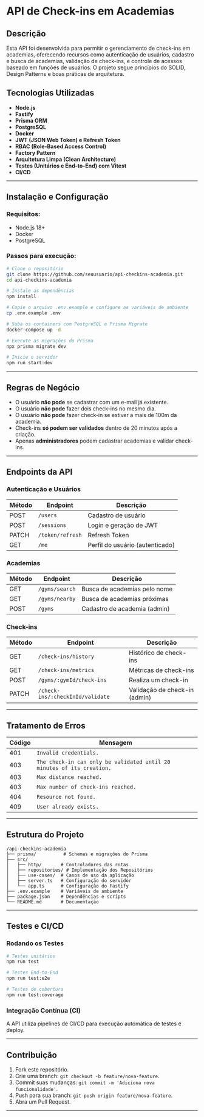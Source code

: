 # API de Check-ins em Academias

## Descrição

Esta API foi desenvolvida para permitir o gerenciamento de check-ins em academias, oferecendo recursos como autenticação de usuários, cadastro e busca de academias, validação de check-ins, e controle de acessos baseado em funções de usuários. O projeto segue princípios do SOLID, Design Patterns e boas práticas de arquitetura.

## Tecnologias Utilizadas

- **Node.js**
- **Fastify**
- **Prisma ORM**
- **PostgreSQL**
- **Docker**
- **JWT (JSON Web Token) e Refresh Token**
- **RBAC (Role-Based Access Control)**
- **Factory Pattern**
- **Arquitetura Limpa (Clean Architecture)**
- **Testes (Unitários e End-to-End) com Vitest**
- **CI/CD**

---

## Instalação e Configuração

### Requisitos:

- Node.js 18+
- Docker
- PostgreSQL

### Passos para execução:

```bash
# Clone o repositório
git clone https://github.com/seuusuario/api-checkins-academia.git
cd api-checkins-academia

# Instale as dependências
npm install

# Copie o arquivo .env.example e configure as variáveis de ambiente
cp .env.example .env

# Suba os containers com PostgreSQL e Prisma Migrate
docker-compose up -d

# Execute as migrações do Prisma
npx prisma migrate dev

# Inicie o servidor
npm run start:dev
```

---

## Regras de Negócio

- O usuário **não pode** se cadastrar com um e-mail já existente.
- O usuário **não pode** fazer dois check-ins no mesmo dia.
- O usuário **não pode** fazer check-in se estiver a mais de 100m da academia.
- Check-ins **só podem ser validados** dentro de 20 minutos após a criação.
- Apenas **administradores** podem cadastrar academias e validar check-ins.

---

## Endpoints da API

### **Autenticação e Usuários**

| Método | Endpoint         | Descrição                       |
| ------ | ---------------- | ------------------------------- |
| POST   | `/users`         | Cadastro de usuário             |
| POST   | `/sessions`      | Login e geração de JWT          |
| PATCH  | `/token/refresh` | Refresh Token                   |
| GET    | `/me`            | Perfil do usuário (autenticado) |

### **Academias**

| Método | Endpoint       | Descrição                    |
| ------ | -------------- | ---------------------------- |
| GET    | `/gyms/search` | Busca de academias pelo nome |
| GET    | `/gyms/nearby` | Busca de academias próximas  |
| POST   | `/gyms`        | Cadastro de academia (admin) |

### **Check-ins**

| Método | Endpoint                         | Descrição                     |
| ------ | -------------------------------- | ----------------------------- |
| GET    | `/check-ins/history`             | Histórico de check-ins        |
| GET    | `/check-ins/metrics`             | Métricas de check-ins         |
| POST   | `/gyms/:gymId/check-ins`         | Realiza um check-in           |
| PATCH  | `/check-ins/:checkInId/validate` | Validação de check-in (admin) |

---

## Tratamento de Erros

| Código | Mensagem                                                               |
| ------ | ---------------------------------------------------------------------- |
| 401    | `Invalid credentials.`                                                 |
| 403    | `The check-in can only be validated until 20 minutes of its creation.` |
| 403    | `Max distance reached.`                                                |
| 403    | `Max number of check-ins reached.`                                     |
| 404    | `Resource not found.`                                                  |
| 409    | `User already exists.`                                                 |

---

## Estrutura do Projeto

```
/api-checkins-academia
├── prisma/          # Schemas e migrações do Prisma
├── src/
│   ├── http/       # Controladores das rotas
│   ├── repositories/ # Implementação dos Repositórios
│   ├── use-cases/  # Casos de uso da aplicação
│   ├── server.ts   # Configuração do servidor
│   └── app.ts      # Configuração do Fastify
├── .env.example    # Variáveis de ambiente
├── package.json    # Dependências e scripts
└── README.md       # Documentação
```

---

## Testes e CI/CD

### Rodando os Testes

```bash
# Testes unitários
npm run test

# Testes End-to-End
npm run test:e2e

# Testes de cobertura
npm run test:coverage
```

### Integração Contínua (CI)

A API utiliza pipelines de CI/CD para execução automática de testes e deploy.

---

## Contribuição

1. Fork este repositório.
2. Crie uma branch: `git checkout -b feature/nova-feature`.
3. Commit suas mudanças: `git commit -m 'Adiciona nova funcionalidade'`.
4. Push para sua branch: `git push origin feature/nova-feature`.
5. Abra um Pull Request.

---

